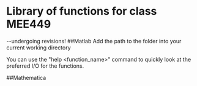 # Library of functions for class MEE449

--undergoing revisions! 
##Matlab 
Add the path to the folder into your current working directory 

You can use the "help <function_name>" command to quickly look at the preferred I/O for the functions.

##Mathematica